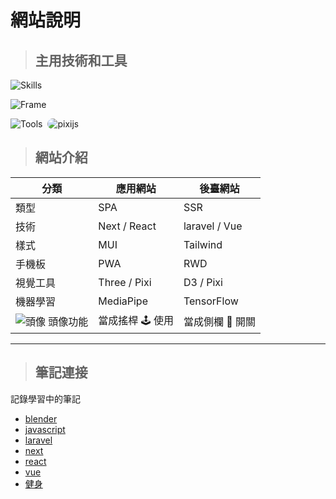 # 網站說明

> ## 主用技術和工具

![Skills](https://skillicons.dev/icons?i=html,css,js,ts,php,py)

![Frame](https://skillicons.dev/icons?i=nextjs,react,materialui,laravel,vue,tailwindcss)

![Tools](https://skillicons.dev/icons?i=md,tensorflow,blender,threejs,d3)
<img src='https://avatars.githubusercontent.com/u/5406849?s=48' alt="pixijs" style=" border-radius: 10px; margin:0 4px ;" />

> ## 網站介紹

| 分類                               | 應用網站         | 後臺網站         |
| ---------------------------------- | ---------------- | ---------------- |
| 類型                               | SPA              | SSR              |
| 技術                               | Next / React     | laravel / Vue    |
| 樣式                               | MUI              | Tailwind         |
| 手機板                             | PWA              | RWD              |
| 視覺工具                           | Three / Pixi     | D3 / Pixi        |
| 機器學習                           | MediaPipe        | TensorFlow       |
| ![頭像](/icon.ico "logo") 頭像功能 | 當成搖桿 🕹️ 使用 | 當成側欄 📑 開關 |

---

> ## 筆記連接

記錄學習中的筆記

- [blender][blender]
- [javascript][javascript]
- [laravel][laravel]
- [next][next]
- [react][react]
- [vue][vue]
- [健身][wortkout]

[blender]: ./docs/blender/README
[javascript]: ./docs/javascript/README
[laravel]: ./docs/laravel/README
[next]: ./docs/next/README
[react]: ./docs/react/README
[vue]: ./docs/vue/README
[wortkout]: ./docs/wortkout/README
